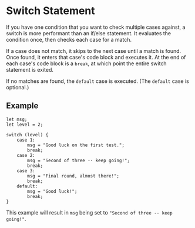 # Switch Statement

If you have one condition that you want to check multiple cases against, a switch is more performant than an if/else statement.  It evaluates the condition once, then checks each case for a match.

If a case does not match, it skips to the next case until a match is found.  Once found, it enters that case's code block and executes it.  At the end of each case's code block is a `break`, at which point the entire switch statement is exited.

If no matches are found, the `default` case is executed.  (The `default` case is optional.)


## Example

```
let msg;
let level = 2;

switch (level) {
	case 1:
		msg = "Good luck on the first test.";
		break;
	case 2:
		msg = "Second of three -- keep going!";
		break;
	case 3:
		msg = "Final round, almost there!";
		break;
	default:
		msg = "Good luck!";
		break;
}
```

This example will result in `msg` being set to `"Second of three -- keep going!"`.